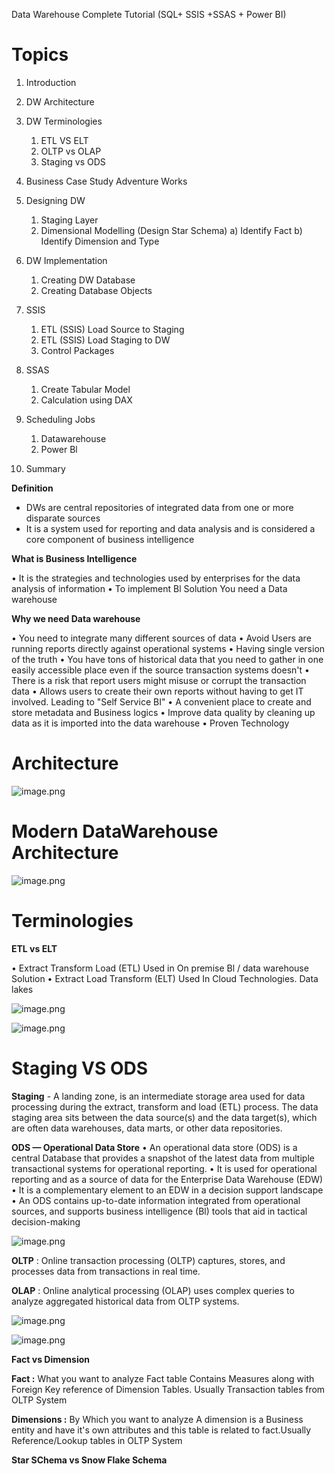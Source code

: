 Data Warehouse Complete Tutorial (SQL+ SSIS +SSAS + Power BI)



# **Topics**

1. Introduction
2. DW Architecture
3. DW Terminologies
	1) ETL VS ELT
	2) OLTP vs OLAP
	3) Staging vs ODS
4. Business Case Study
	Adventure Works
5. Designing DW
	1) Staging Layer
	2) Dimensional Modelling
	(Design Star Schema)
	a) Identify Fact
	b) Identify Dimension and Type

6. DW Implementation
	1) Creating DW Database
	2) Creating Database Objects
7. SSIS
	1) ETL (SSIS) Load Source to Staging
	2) ETL (SSIS) Load Staging to DW
	3) Control Packages
8. SSAS
	1) Create Tabular Model
	2) Calculation using DAX
9. Scheduling Jobs
	1) Datawarehouse
	2) Power Bl
10. Summary



**Definition**

- DWs are central repositories of integrated data from one or more disparate
sources
- It is a system used for reporting and data analysis and is considered a core
component of business intelligence


**What is Business Intelligence**

• It is the strategies and technologies used by enterprises for the data
analysis of information
• To implement Bl Solution You need a Data warehouse




**Why we need Data warehouse**

• You need to integrate many different sources of data
• Avoid Users are running reports directly against operational systems
• Having single version of the truth
• You have tons of historical data that you need to gather in one easily
accessible place even if the source transaction systems doesn't
• There is a risk that report users might misuse or corrupt the
transaction data
• Allows users to create their own reports without having to get IT
involved. Leading to "Self Service BI"
• A convenient place to create and store metadata and Business logics
• Improve data quality by cleaning up data as it is imported into the
data warehouse
• Proven Technology


# **Architecture**

![image.png](/.attachments/image-865214bf-4815-4e8e-bd60-3f8fad52e524.png)

# **Modern DataWarehouse Architecture**

![image.png](/.attachments/image-bc9a146f-6f63-4ea7-99bc-6f2d98e578e8.png)

# **Terminologies**

**ETL vs ELT**

• Extract Transform Load (ETL)
Used in On premise Bl / data warehouse Solution
• Extract Load Transform (ELT)
Used In Cloud Technologies. Data lakes


![image.png](/.attachments/image-d6959c5c-105b-4038-8928-e08631e76dda.png)

![image.png](/.attachments/image-a3d91728-2c51-4d15-a628-c4e237f8d040.png)




# **Staging VS ODS**

**Staging**
	- A landing zone, is an intermediate storage area used for data
processing during the extract, transform and load (ETL) process.
	The data staging area sits between the data source(s) and the data
	target(s), which are often data warehouses, data marts, or other
	data repositories.
	
	
**ODS — Operational Data Store**
• An operational data store (ODS) is a central Database that provides a snapshot of the latest data from multiple transactional systems for operational reporting.
• It is used for operational reporting and as a source of data for
the Enterprise Data Warehouse (EDW)
• It is a complementary element to an EDW in a decision support
landscape
• An ODS contains up-to-date information integrated from operational sources, and supports business intelligence (Bl) tools that aid in tactical decision-making

![image.png](/.attachments/image-d9cefaed-d829-495e-b9d4-88f6f027e139.png)


**OLTP** : Online transaction processing (OLTP) captures, stores, and
processes data from transactions in real time.

**OLAP** : Online analytical processing (OLAP) uses complex queries to analyze aggregated historical data from OLTP systems.


![image.png](/.attachments/image-6c187dde-8634-4f67-af0f-5364e38f5709.png)


![image.png](/.attachments/image-6892f323-cb56-43cb-9856-e77055e6c1f8.png)

**Fact vs Dimension**

**Fact :** What you want to analyze
Fact table Contains Measures along with Foreign Key reference of
Dimension Tables.
Usually Transaction tables from OLTP System

**Dimensions :** By Which you want to analyze
A dimension is a Business entity and have it's own attributes and this table is related to fact.Usually Reference/Lookup tables in OLTP System




**Star SChema vs Snow Flake Schema**
